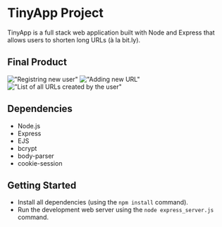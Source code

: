 # TinyApp Project

TinyApp is a full stack web application built with Node and Express that allows users to shorten long URLs (à la bit.ly).

## Final Product

!["Registring new user"](https://github.com/NadiaPia/tinyapp/blob/feature/password-security/screenshots/Registring%20new%20user.png)
!["Adding new URL"](https://github.com/NadiaPia/tinyapp/blob/feature/password-security/screenshots/Adding%20new%20URL.png)
!["List of all URLs created by the user"](https://github.com/NadiaPia/tinyapp/blob/feature/password-security/screenshots/List%20of%20all%20URLs%20created%20by%20the%20user.png)


## Dependencies

- Node.js
- Express
- EJS
- bcrypt
- body-parser
- cookie-session


## Getting Started

- Install all dependencies (using the `npm install` command).
- Run the development web server using the `node express_server.js` command.